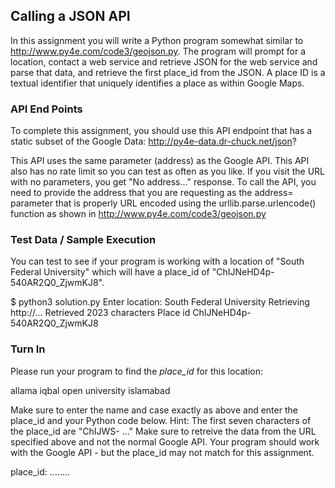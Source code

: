 ## Calling a JSON API

In this assignment you will write a Python program somewhat similar to http://www.py4e.com/code3/geojson.py. The program will prompt for a location, contact a web service and retrieve JSON for the web service and parse that data, and retrieve the first place_id from the JSON. A place ID is a textual identifier that uniquely identifies a place as within Google Maps.


### API End Points
To complete this assignment, you should use this API endpoint that has a static subset of the Google Data:
http://py4e-data.dr-chuck.net/json?

This API uses the same parameter (address) as the Google API. This API also has no rate limit so you can test as often as you like. If you visit the URL with no parameters, you get "No address..." response.
To call the API, you need to provide the address that you are requesting as the address= parameter that is properly URL encoded using the urllib.parse.urlencode() function as shown in http://www.py4e.com/code3/geojson.py


### Test Data / Sample Execution
You can test to see if your program is working with a location of "South Federal University" which will have a place_id of "ChIJNeHD4p-540AR2Q0_ZjwmKJ8".

$ python3 solution.py
Enter location: South Federal University
Retrieving http://...
Retrieved 2023 characters
Place id ChIJNeHD4p-540AR2Q0_ZjwmKJ8


### Turn In

Please run your program to find the *place_id* for this location:

allama iqbal open university islamabad

Make sure to enter the name and case exactly as above and enter the place_id and your Python code below. Hint: The first seven characters of the place_id are "ChIJWS- ..."
Make sure to retreive the data from the URL specified above and not the normal Google API. Your program should work with the Google API - but the place_id may not match for this assignment.

place_id: ........
